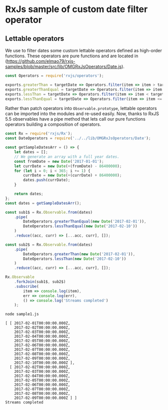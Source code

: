 
# RxJs sample of custom date filter operator

## Lettable operators

We use to filter dates some custom lettable operators defined as high-order functions. These operators are pure functions and are located in (https://github.com/elmao79/rxjs-samples/blob/master/src/lib/OMGRxJsOperators/Date.js).
```js
const Operators = require('rxjs/operators');

exports.greaterThan = targetDate => Operators.filter(item => item > targetDate);
exports.greaterThanEqual = targetDate => Operators.filter(item => item >= targetDate);
exports.lessThan = targetDate => Operators.filter(item => item < targetDate);
exports.lessThanEqual = targetDate => Operators.filter(item => item <= targetDate);
```
Rather than patch operators into `Observable.prototype`, lettable operators can be imported into the modules and re-used easily. Now, thanks to RxJS 5.5 observables have a pipe method that lets call our pure functions operators building a composition of operators.

```js
const Rx = require('rxjs/Rx');
const DateOperators = require('../../lib/OMGRxJsOperators/Date');

const getSampleDatesArr = () => {
    let dates = [];
    // We generate an array with a full year dates.
    const fromDate = new Date('2017-01-01');
    let currDate = new Date(+(fromDate) - 86400000);
    for (let i = 0; i < 365; i += 1) {
        currDate = new Date(+(currDate) + 86400000);
        dates.push(currDate);
    }

    return dates;
};
const dates = getSampleDatesArr();

const sub1$ = Rx.Observable.from(dates)
    .pipe(
        DateOperators.greaterThanEqual(new Date('2017-02-01')),
        DateOperators.lessThanEqual(new Date('2017-02-10'))
    )
    .reduce((acc, curr) => [...acc, curr], []);

const sub2$ = Rx.Observable.from(dates)
    .pipe(
        DateOperators.greaterThan(new Date('2017-02-01')),
        DateOperators.lessThan(new Date('2017-02-10'))
    )
    .reduce((acc, curr) => [...acc, curr], []);

Rx.Observable
    .forkJoin(sub1$, sub2$)
    .subscribe(
        item => console.log(item),
        err => console.log(err),
        () => console.log('Streams completed')
    );
```

```sh
node sample1.js
```
```none
[ [ 2017-02-01T00:00:00.000Z,
    2017-02-02T00:00:00.000Z,
    2017-02-03T00:00:00.000Z,
    2017-02-04T00:00:00.000Z,
    2017-02-05T00:00:00.000Z,
    2017-02-06T00:00:00.000Z,
    2017-02-07T00:00:00.000Z,
    2017-02-08T00:00:00.000Z,
    2017-02-09T00:00:00.000Z,
    2017-02-10T00:00:00.000Z ],
  [ 2017-02-02T00:00:00.000Z,
    2017-02-03T00:00:00.000Z,
    2017-02-04T00:00:00.000Z,
    2017-02-05T00:00:00.000Z,
    2017-02-06T00:00:00.000Z,
    2017-02-07T00:00:00.000Z,
    2017-02-08T00:00:00.000Z,
    2017-02-09T00:00:00.000Z ] ]
Streams completed
```
